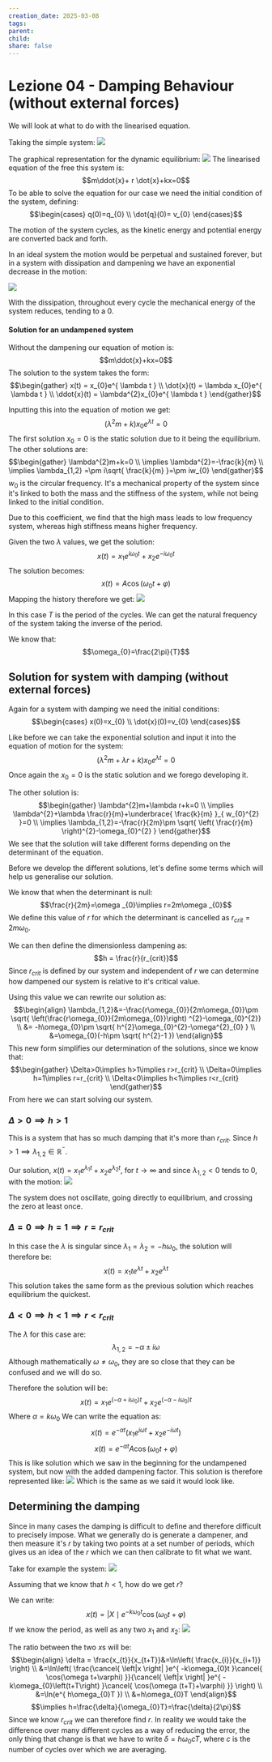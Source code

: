 ```yaml
---
creation_date: 2025-03-08
tags: 
parent: 
child: 
share: false
---
```

# Lezione 04 - Damping Behaviour (without external forces)

We will look at what to do with the linearised equation.

Taking the simple system:
![](Pasted%20image%2020250309170836.png)

The graphical representation for the dynamic equilibrium:
![](Pasted%20image%2020250309171311.png)
The linearised equation of the free this system is:
$$m\ddot{x}+ r \dot{x}+kx=0$$
To be able to solve the equation for our case we need the initial condition of the system, defining:
$$\begin{cases}
q(0)=q_{0} \\
\dot{q}(0)= v_{0}
\end{cases}$$

The motion of the system cycles, as the kinetic energy and potential energy are converted back and forth.

In an ideal system the motion would be perpetual and sustained forever, but in a system with dissipation and dampening we have an exponential decrease in the motion:

![](Pasted%20image%2020250309173808.png)

With the dissipation, throughout every cycle the mechanical energy of the system reduces, tending to a 0.

#### Solution for an undampened system
Without the dampening our equation of motion is:
$$m\ddot{x}+kx=0$$
The solution to the system takes the form:
$$\begin{gather}
x(t) = x_{0}e^{ \lambda t } \\
\dot{x}(t) = \lambda x_{0}e^{ \lambda t } \\
\ddot{x}(t) = \lambda^{2}x_{0}e^{ \lambda t }
\end{gather}$$

Inputting this into the equation of motion we get:
$$(\lambda^{2}m+k)x_{0}e^{ \lambda t }=0$$
The first solution $x_{0}=0$ is the static solution due to it being the equilibrium. The other solutions are:
$$\begin{gather}
\lambda^{2}m+k=0 \\
\implies \lambda^{2}=-\frac{k}{m} \\
\implies \lambda_{1,2} =\pm i\sqrt{ \frac{k}{m} }=\pm iw_{0}
\end{gather}$$
$w_{0}$ is the circular frequency. It's a mechanical property of the system since it's linked to both the mass and the stiffness of the system, while not being linked to the initial condition.

Due to this coefficient, we find that the high mass leads to low frequency system, whereas high stiffness means higher frequency.

Given the two $\lambda$ values, we get the solution:
$$x(t) = x_{1}e^{ i\omega_{0}t }+x_{2}e^{ -i\omega_{0}t }$$
The solution becomes:
$$x(t) = A\cos(\omega_{0}t+\varphi)$$
Mapping the history therefore we get:
![](Pasted%20image%2020250309190241.png)

In this case $T$ is the period of the cycles. We can get the natural frequency of the system taking the inverse of the period.

We know that:
$$\omega_{0}=\frac{2\pi}{T}$$
## Solution for system with damping (without external forces)

Again for a system with damping we need the initial conditions:
$$\begin{cases}
x(0)=x_{0} \\
\dot{x}(0)=v_{0}
\end{cases}$$

Like before we can take the exponential solution and input it into the equation of motion for the system:
$$(\lambda^{2}m+\lambda r+k)x_{0}e^{ \lambda t }=0$$
Once again the $x_{0}=0$ is the static solution and we forego developing it.

The other solution is:
$$\begin{gather}
\lambda^{2}m+\lambda r+k=0 \\
\implies \lambda^{2}+\lambda  \frac{r}{m}+\underbrace{ \frac{k}{m} }_{ w_{0}^{2} }=0 \\
\implies \lambda_{1,2}=-\frac{r}{2m}\pm \sqrt{ \left( \frac{r}{m} \right)^{2}-\omega_{0}^{2} }
\end{gather}$$
We see that the solution will take different forms depending on the determinant of the equation.

Before we develop the different solutions, let's define some terms which will help us generalise our solution.

We know that when the determinant is null:
$$\frac{r}{2m}=\omega _{0}\implies r=2m\omega _{0}$$
We define this value of $r$ for which the determinant is cancelled as $r_{crit} = 2m\omega_{0}$.

We can then define the dimensionless dampening as:
$$h = \frac{r}{r_{crit}}$$
Since $r_{crit}$ is defined by our system and independent of $r$ we can determine how dampened our system is relative to it's critical value.

Using this value we can rewrite our solution as:
$$\begin{align}
\lambda_{1,2}&=-\frac{r\omega_{0}}{2m\omega_{0}}\pm \sqrt{ \left(\frac{r\omega_{0}}{2m\omega_{0}}\right) ^{2}-\omega_{0}^{2}} \\
&= -h\omega_{0}\pm \sqrt{ h^{2}\omega_{0}^{2}-\omega^{2}_{0} } \\
&=\omega_{0}(-h\pm \sqrt{ h^{2}-1 })
\end{align}$$
This new form simplifies our determination of the solutions, since we know that:
$$\begin{gather}
\Delta>0\implies h>1\implies r>r_{crit} \\
\Delta=0\implies h=1\implies r=r_{crit} \\
\Delta<0\implies h<1\implies r<r_{crit}
\end{gather}$$
From here we can start solving our system.

### $\Delta>0\implies h>1$

This is a system that has so much damping that it's more than $r_{crit}$.
Since $h>1\implies\lambda_{1,2}\in\mathbb{R}^{^{-}}$.

Our solution, $x(t)=x_{1}e^{ \lambda_{1}t }+x_{2}e^{ \lambda_{2}t }$, for $t\to \infty$ and since $\lambda_{1,2}<0$ tends to 0, with the motion:
![](Pasted%20image%2020250309192154.png)

The system does not oscillate, going directly to equilibrium, and crossing the zero at least once.

### $\Delta=0\implies h=1\implies r=r_{crit}$
In this case the $\lambda$ is singular since $\lambda_{1}=\lambda_{2}=-h\omega_{0}$, the solution will therefore be:
$$x(t) = x_{1}te^{ \lambda t }+x_{2}e^{ \lambda t }$$
This solution takes the same form as the previous solution which reaches equilibrium the quickest.

### $\Delta<0\implies h<1\implies r<r_{crit}$

The $\lambda$ for this case are:
$$\lambda_{1,2}=-\alpha\pm i\omega$$
Although mathematically $\omega \neq\omega_{0}$, they are so close that they can be confused and we will do so.

Therefore the solution will be:
$$x(t)=x_{1}e^{ (-\alpha+i\omega_{0})t }+x_{2}e^{ (-\alpha-i\omega_{0})t }$$
Where $\alpha=k\omega_{0}$
We can write the equation as:
$$x(t) = e^{ -\alpha t }(x_{1}e^{ i\omega t }+x_{2}e^{ -i\omega t })$$
$$x(t) = e^{ -\alpha t }A\cos(\omega_{0}t+\varphi)$$
This is like solution which we saw in the beginning for the undampened system, but now with the added dampening factor.
This solution is therefore represented like:
![](Pasted%20image%2020250309201237.png)
Which is the same as we said it would look like.

## Determining the damping

Since in many cases the damping is difficult to define and therefore difficult to precisely impose. What we generally do is generate a dampener, and then measure it's $r$ by taking two points at a set number of periods, which gives us an idea of the $r$ which we can then calibrate to fit what we want.

Take for example the system:
![](Pasted%20image%2020250309201620.png)

Assuming that we know that $h<1$, how do we get $r$?

We can write:
$$x(t)= |X\mid e^{ -k\omega_{0}t }\cos(\omega_{0}t+\varphi)$$
If we know the period, as well as any two $x_{1}$ and $x_{2}$:
![](Pasted%20image%2020250309201823.png)

The ratio between the two $x$s will be:
$$\begin{align}
\delta = \frac{x_{t}}{x_{t+T}}&=\ln\left( \frac{x_{i}}{x_{i+1}} \right) \\
&=\ln\left( \frac{\cancel{ \left|x \right| }e^{ -k\omega_{0}t }\cancel{ \cos(\omega t+\varphi) }}{\cancel{ \left|x \right| }e^{ -k\omega_{0}\left(t+T\right) }\cancel{ \cos(\omega (t+T)+\varphi) }} \right) \\
&=\ln(e^{ h\omega_{0}T }) \\
&=h\omega_{0}T
\end{align}$$
$$\implies h=\frac{\delta}{\omega_{0}T}=\frac{\delta}{2\pi}$$
Since we know $r_{crit}$ we can therefore find $r$.
In reality we would take the difference over many different cycles as a way of reducing the error, the only thing that change is that we have to write $\delta=h\omega_{0}cT$, where $c$ is the number of cycles over which we are averaging.